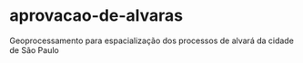 # aprovacao-de-alvaras
Geoprocessamento para espacialização dos processos de alvará da cidade de São Paulo
